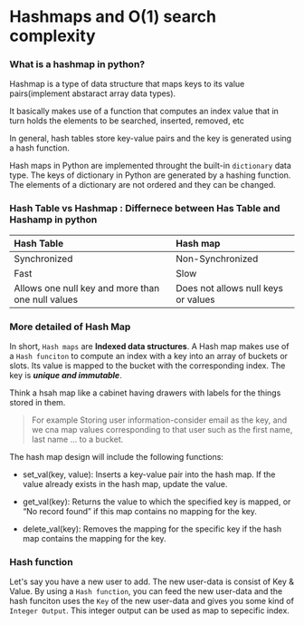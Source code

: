 # Hashmaps and O(1) search complexity

### What is a hashmap in python?

Hashmap is a type of data structure that maps keys to its value pairs(implement abstaract array data types).

It basically makes use of a function that computes an index value that in turn holds the elements to be searched, inserted, removed, etc

In general, hash tables store key-value pairs and the key is generated using a hash function. 

Hash maps in Python are implemented throught the built-in `dictionary` data type. The keys of dictionary in Python are generated by a hashing function. The elements of a dictionary are not ordered and they can be changed. 

### Hash Table vs Hashmap : Differnece between Has Table and Hashamp in python

| **Hash Table** | **Hash map**| 
|:--- | :--- | 
|  Synchronized | Non-Synchronized | 
| Fast | Slow | 
| Allows one null key and more than one null values | Does not allows null keys or values | 

### More detailed of Hash Map
In short, `Hash maps` are **Indexed data structures**. A Hash map makes use of a `Hash funciton` to compute an index with a key into an array of buckets or slots. Its value is mapped to the bucket with the corresponding index. The key is ***unique and immutable***. 

Think a hsah map like a cabinet having drawers with labels for the things stored in them. 
> For example
    Storing user information-consider email as the key, and we cna map values corresponding to that user such as the first name, last name ... to a bucket. 

The hash map design will include the following functions:

- set_val(key, value): Inserts a key-value pair into the hash map. If the value already exists in the hash map, update the value.

- get_val(key): Returns the value to which the specified key is mapped, or “No record found” if this map contains no mapping for the key.

- delete_val(key): Removes the mapping for the specific key if the hash map contains the mapping for the key.

### Hash function 
Let's say you have a new user to add. The new user-data is consist of Key & Value.
By using a `Hash function`, you can feed the new user-data and the hash funciton uses the `Key` of the new user-data and gives you some kind of `Integer Output`. This integer output can be used as map to sepecific index.
